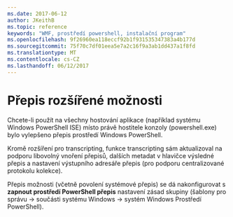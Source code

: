 ```yaml
---
ms.date: 2017-06-12
author: JKeithB
ms.topic: reference
keywords: "WMF, prostředí powershell, instalační program"
ms.openlocfilehash: 9f26960ea118eccf92b1f931535347383a4b177d
ms.sourcegitcommit: 75f70c7df01eea5e7a2c16f9a3ab1dd437a1f8fd
ms.translationtype: MT
ms.contentlocale: cs-CZ
ms.lasthandoff: 06/12/2017
---
```

# <a name="enhanced-transcription-options"></a>Přepis rozšířené možnosti

Chcete-li použít na všechny hostování aplikace (například systému Windows PowerShell ISE) místo právě hostitele konzoly (powershell.exe) bylo vylepšeno přepis prostředí Windows PowerShell.

Kromě rozšíření pro transcripting, funkce transcripting sám aktualizoval na podporu libovolný vnoření přepisů, dalších metadat v hlavičce výsledné přepis a nastavení výstupního adresáře přepis (pro podporu centralizované protokolu kolekce).

Přepis možnosti (včetně povolení systémové přepis) se dá nakonfigurovat s **zapnout prostředí PowerShell přepis** nastavení zásad skupiny (šablony pro správu -> součásti systému Windows -> systém Windows Prostředí PowerShell).

